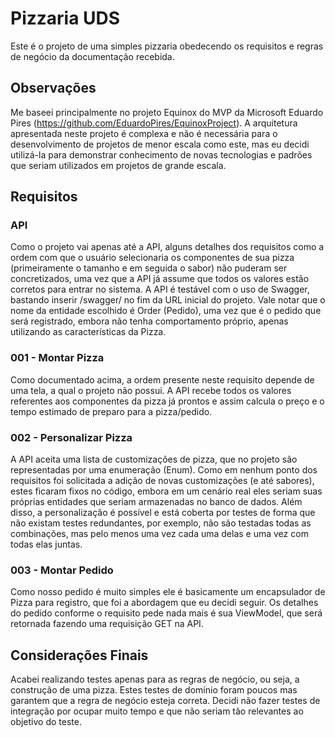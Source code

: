 # Pizzaria UDS

Este é o projeto de uma simples pizzaria obedecendo os requisitos e regras de negócio da documentação recebida.

## Observações

Me baseei principalmente no projeto Equinox do MVP da Microsoft Eduardo Pires (https://github.com/EduardoPires/EquinoxProject). A arquitetura apresentada neste projeto é complexa e não é necessária para o desenvolvimento de projetos de menor escala como este, mas eu decidi utilizá-la para demonstrar conhecimento de novas tecnologias e padrões que seriam utilizados em projetos de grande escala.

## Requisitos

### API
Como o projeto vai apenas até a API, alguns detalhes dos requisitos como a ordem com que o usuário selecionaria os componentes de sua pizza (primeiramente o tamanho e em seguida o sabor) não puderam ser concretizados, uma vez que a API já assume que todos os valores estão corretos para entrar no sistema. A API é testável com o uso de Swagger, bastando inserir /swagger/ no fim da URL inicial do projeto. Vale notar que o nome da entidade escolhido é Order (Pedido), uma vez que é o pedido que será registrado, embora não tenha comportamento próprio, apenas utilizando as características da Pizza.

### 001 - Montar Pizza
Como documentado acima, a ordem presente neste requisito depende de uma tela, a qual o projeto não possui. A API recebe todos os valores referentes aos componentes da pizza já prontos e assim calcula o preço e o tempo estimado de preparo para a pizza/pedido.

### 002 - Personalizar Pizza
A API aceita uma lista de customizações de pizza, que no projeto são representadas por uma enumeração (Enum). Como em nenhum ponto dos requisitos foi solicitada a adição de novas customizações (e até sabores), estes ficaram fixos no código, embora em um cenário real eles seriam suas próprias entidades que seriam armazenadas no banco de dados. Além disso, a personalização é possível e está coberta por testes de forma que não existam testes redundantes, por exemplo, não são testadas todas as combinações, mas pelo menos uma vez cada uma delas e uma vez com todas elas juntas.

### 003 - Montar Pedido
Como nosso pedido é muito simples ele é basicamente um encapsulador de Pizza para registro, que foi a abordagem que eu decidi seguir. Os detalhes do pedido conforme o requisito pede nada mais é sua ViewModel, que será retornada fazendo uma requisição GET na API.

## Considerações Finais
Acabei realizando testes apenas para as regras de negócio, ou seja, a construção de uma pizza. Estes testes de domínio foram poucos mas garantem que a regra de negócio esteja correta. Decidi não fazer testes de integração por ocupar muito tempo e que não seriam tão relevantes ao objetivo do teste.
